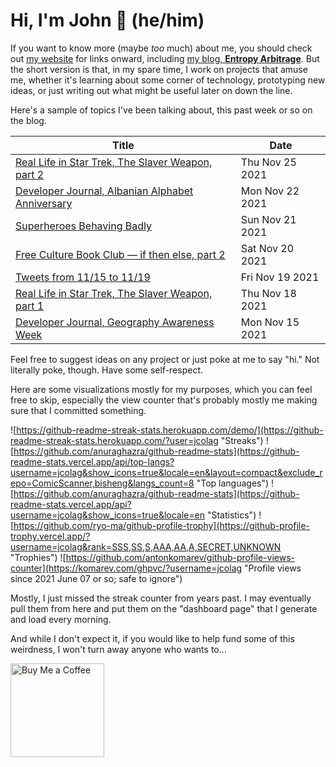 # Hi, I'm John 👋 (he/him)

If you want to know more (maybe *too* much) about me, you should check out [my website](https://john.colagioia.net/) for links onward, including [my blog, **Entropy Arbitrage**](https://john.colagioia.net/blog).  But the short version is that, in my spare time, I work on projects that amuse me, whether it's learning about some corner of technology, prototyping new ideas, or just writing out what might be useful later on down the line.

Here's a sample of topics I've been talking about, this past week or so on the blog.

|Title|Date|
|-----|-------|
|[Real Life in Star Trek, The Slaver Weapon, part 2](https://john.colagioia.net/blog/2021/11/25/slaver-2.html)|Thu Nov 25 2021|
|[Developer Journal, Albanian Alphabet Anniversary](https://john.colagioia.net/blog/2021/11/22/manastir.html)|Mon Nov 22 2021|
|[Superheroes Behaving Badly](https://john.colagioia.net/blog/2021/11/21/super.html)|Sun Nov 21 2021|
|[Free Culture Book Club — if then else, part 2](https://john.colagioia.net/blog/2021/11/20/else2.html)|Sat Nov 20 2021|
|[Tweets from 11/15 to 11/19](https://john.colagioia.net/blog/media/2021/11/19/week.html)|Fri Nov 19 2021|
|[Real Life in Star Trek, The Slaver Weapon, part 1](https://john.colagioia.net/blog/2021/11/18/slaver.html)|Thu Nov 18 2021|
|[Developer Journal, Geography Awareness Week](https://john.colagioia.net/blog/2021/11/15/geography.html)|Mon Nov 15 2021|

Feel free to suggest ideas on any project or just poke at me to say "hi." Not literally poke, though. Have some self-respect.

Here are some visualizations mostly for my purposes, which you can feel free to skip, especially the view counter that's probably mostly me making sure that I committed something.

![https://github-readme-streak-stats.herokuapp.com/demo/](https://github-readme-streak-stats.herokuapp.com/?user=jcolag "Streaks")
![https://github.com/anuraghazra/github-readme-stats](https://github-readme-stats.vercel.app/api/top-langs?username=jcolag&show_icons=true&locale=en&layout=compact&exclude_repo=ComicScanner,bisheng&langs_count=8 "Top languages")
![https://github.com/anuraghazra/github-readme-stats](https://github-readme-stats.vercel.app/api?username=jcolag&show_icons=true&locale=en "Statistics")
![https://github.com/ryo-ma/github-profile-trophy](https://github-profile-trophy.vercel.app/?username=jcolag&rank=SSS,SS,S,AAA,AA,A,SECRET,UNKNOWN "Trophies")
![https://github.com/antonkomarev/github-profile-views-counter](https://komarev.com/ghpvc/?username=jcolag "Profile views since 2021 June 07 or so; safe to ignore")

Mostly, I just missed the streak counter from years past.  I may eventually pull them from here and put them on the "dashboard page" that I generate and load every morning.

And while I don't expect it, if you would like to help fund some of this weirdness, I won't turn away anyone who wants to...

[<img src="https://cdn.buymeacoffee.com/buttons/v2/default-yellow.png" alt="Buy Me a Coffee" width="150px"/>](https://www.buymeacoffee.com/jcolag)
